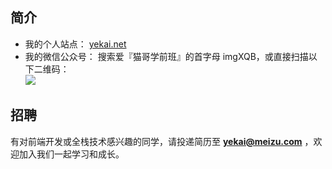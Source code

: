 ## 简介

* 我的个人站点： [yekai.net](http://yekai.net)
* 我的微信公众号： 搜索爱『猫哥学前班』的首字母 imgXQB，或直接扫描以下二维码：   
	![](https://raw.githubusercontent.com/kaiye/kaiye.github.com/master/img/imgxqb.jpg)


## 招聘
有对前端开发或全栈技术感兴趣的同学，请投递简历至 **yekai@meizu.com** ，欢迎加入我们一起学习和成长。

